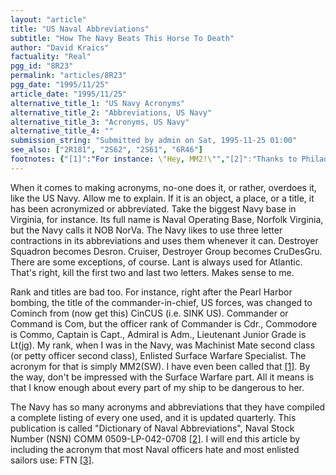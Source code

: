 ```yaml
---
layout: "article"
title: "US Naval Abbreviations"
subtitle: "How The Navy Beats This Horse To Death"
author: "David Kraics"
factuality: "Real"
pgg_id: "8R23"
permalink: "articles/8R23"
pgg_date: "1995/11/25"
article_date: "1995/11/25"
alternative_title_1: "US Navy Acronyms"
alternative_title_2: "Abbreviations, US Navy"
alternative_title_3: "Acronyms, US Navy"
alternative_title_4: ""
submission_string: "Submitted by admin on Sat, 1995-11-25 01:00"
see_also: ["2R181", "2S62", "2S61", "6R46"]
footnotes: {"[1]":"For instance: \"Hey, MM2!\"","[2]":"Thanks to Philadelphia Naval Base, Publications Command, Customer Service Dept. (PhilaNOB, PubCom, CusServDep) for the exact name and stock number of the Publication.","[3]":"TN = The Navy."}
---
```

<div>
<p>When it comes to making acronyms, no-one does it, or rather, overdoes it, like the US Navy. Allow me to explain. If it is an object, a place, or a title, it has been acronymized or abbreviated. Take the biggest Navy base in Virginia, for instance. Its full name is Naval Operating Base, Norfolk Virginia, but the Navy calls it NOB NorVa. The Navy likes to use three letter contractions in its abbreviations and uses them whenever it can. Destroyer Squadron becomes Desron. Cruiser, Destroyer Group becomes CruDesGru. There are some exceptions, of course. Lant is always used for Atlantic. That's right, kill the first two and last two letters. Makes sense to me.</p>
<p>Rank and titles are bad too. For instance, right after the Pearl Harbor bombing, the title of the commander-in-chief, US forces, was changed to Cominch from (now get this) CinCUS (i.e. SINK US). Commander or Command is Com, but the officer rank of Commander is Cdr., Commodore is Commo, Captain is Capt., Admiral is Adm., Lieutenant Junior Grade is Lt(jg). My rank, when I was in the Navy, was Machinist Mate second class (or petty officer second class), Enlisted Surface Warfare Specialist. The acronym for that is simply MM2(SW). I have even been called that <a href="#footnotes.1" class="footnote-link">[1]</a>. By the way, don't be impressed with the Surface Warfare part. All it means is that I know enough about every part of my ship to be dangerous to her.</p>
<p>The Navy has so many acronyms and abbreviations that they have compiled a complete listing of every one used, and it is updated quarterly. This publication is called "Dictionary of Naval Abbreviations", Naval Stock Number (NSN) COMM 0509-LP-042-0708 <a href="#footnotes.2" class="footnote-link">[2]</a>. I will end this article by including the acronym that most Naval officers hate and most enlisted sailors use: FTN <a href="#footnotes.3" class="footnote-link">[3]</a>.</p>
</div>
